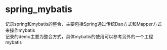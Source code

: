 # spring_mybatis
记录spring和mybatis的整合，主要包括Spring通过传统Dao方式和Mapper方式来操作mybatis  
记录的demo主要为整合方式，具体mybatis的使用可以参考另外的一个工程mybatis
